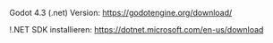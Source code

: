 Godot 4.3 (.net) Version:   https://godotengine.org/download/

!.NET SDK installieren:     https://dotnet.microsoft.com/en-us/download
